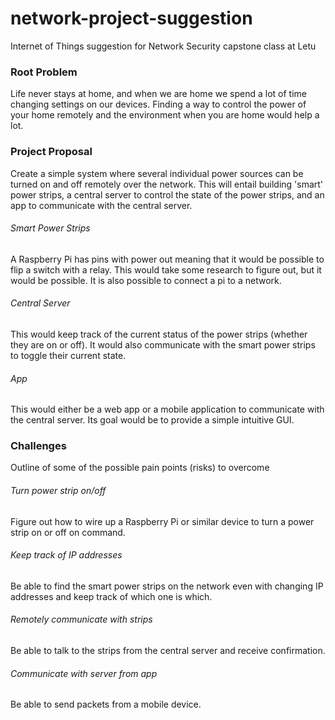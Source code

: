 # network-project-suggestion
Internet of Things suggestion for Network Security capstone class at Letu


### Root Problem

Life never stays at home, and when we are home we spend a lot of time changing settings on our devices. Finding a way to control the power of your home remotely and the environment when you are home would help a lot.


### Project Proposal

Create a simple system where several individual power sources can be turned on and off remotely over the network.  This will entail building 'smart' power strips, a central server to control the state of the power strips, and an app to communicate with the central server.

###### Smart Power Strips

A Raspberry Pi has pins with power out meaning that it would be possible to flip a switch with a relay.  This would take some research to figure out, but it would be possible.  It is also possible to connect a pi to a network.

###### Central Server

This would keep track of the current status of the power strips (whether they are on or off).  It would also communicate with the smart power strips to toggle their current state.

###### App

This would either be a web app or a mobile application to communicate with the central server.  Its goal would be to provide a simple intuitive GUI.


### Challenges

Outline of some of the possible pain points (risks) to overcome

###### Turn power strip on/off

Figure out how to wire up a Raspberry Pi or similar device to turn a power strip on or off on command.

###### Keep track of IP addresses

Be able to find the smart power strips on the network even with changing IP addresses and keep track of which one is which.

###### Remotely communicate with strips

Be able to talk to the strips from the central server and receive confirmation.

###### Communicate with server from app

Be able to send packets from a mobile device.
